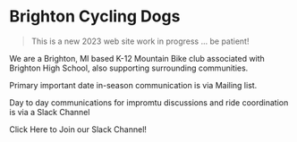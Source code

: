 # Brighton Cycling Dogs

> This is a new 2023 web site work in progress ... be patient!

We are a Brighton, MI based K-12 Mountain Bike club associated with Brighton High School, also supporting surrounding communities.

Primary important date in-season communication is via Mailing list. 

Day to day communications for impromtu discussions and ride coordination is via a Slack Channel 

<v-btn href='https://join.slack.com/t/brightoncyclingclub/shared_invite/zt-1sflc7k1y-lbnVM7vTVqlpGs3AbDWNXA'>Click Here to Join our Slack Channel!</v-btn>



<!-- <font-awesome-icon icon="fa-brands fa-slack" /> -->


<!--@include: ./equipment.md-->

